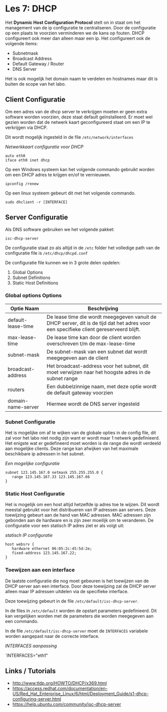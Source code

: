 # Les 7: DHCP

Het **Dynamic Host Configuration Protocol** stelt on in staat om het management
van de ip configuratie te centraliseren. Door de configuratie op een plaats te
voorzien verminderen we de kans op fouten. DHCP configureert ook meer dan
alleen maar een ip. Het configureert ook de volgende items:
* Subnetmask
* Broadcast Address
* Default Gateway / Router
* DNS Server


Het is ook mogelijk het domain naam te verdelen en hostnames maar dit is buiten
de scope van het labo.


## Client Configuratie
Om een adres van de dhcp server te verkrijgen moeten er geen extra software
worden voorzien, deze staat default geïnstalleerd. Er moet wel gezien worden
dat de netwerk kaart geconfigureerd staat om een IP te verkrijgen via DHCP.

Dit wordt mogelijk ingesteld in de file `/etc/network/interfaces`

*Netwerkkaart configuratie voor DHCP*

```
auto eth0
iface eth0 inet dhcp
```

Op een Windows systeem kan het volgende commando gebruikt worden om een DHCP
adres te krijgen en/of te vernieuwen.

`ipconfig /renew`

Op een linux systeem gebeurt dit met het volgende commando.

`sudo dhclient -r [INTERFACE]`

## Server Configuratie

Als DNS software gebruiken we het volgende pakket:

`isc-dhcp-server`

De configuratie staat zo als altijd in de `/etc` folder het volledige path van de configuratie file is `/etc/dhcp/dhcpd.conf`


De configuratie file kunnen we in 3 grote delen opdelen:
1. Global Options
2. Subnet Definitions
3. Static Host Definitions

### Global options Options

|Optie Naam         |Beschrijving               |
|--                 |--                         |
|default-lease-time |De lease time die wordt meegegeven vanuit de DHCP server, dit is de tijd dat het adres voor een specifieke client gereserveerd blijft. |    
|max-lease-time     |De lease time kan door de client worden overschreven t/m de max-lease-time                                                             |
|subnet-mask        |De subnet-mask van een subnet dat wordt meegegeven aan de client                                                                       |
|broadcast-address  |Het broadcast-address voor het subnet, dit moet verwijzen naar het hoogste adres in de subnet range                                    |
|routers            |Een dubbelzinnige naam, met deze optie wordt de default gateway voorzien                                                               |
|domain-name-server |Hiermee wordt de DNS server ingesteld                                                                                                  |

### Subnet Configuratie

Het is mogelijke om af te wijken van de globale opties in de config file, dit
zal voor het labo niet nodig zijn want er wordt maar 1 netwerk gedefinieerd. 
Het enigste wat er gedefineerd moet worden is de range die wordt verdeeld aan
mogelijke clients. Deze range kan afwijken van het maximale beschikbare ip
adressen in het subnet.


*Een mogelijke configuratie*
```
subnet 123.145.167.0 netmask 255.255.255.0 {
   range 123.145.167.33 123.145.167.66
}
```

### Static Host Configuratie
Het is mogelijk om een host altijd hetzelfde ip adres toe te wijzen. Dit wordt
meestal gebruikt voor het distribueren van IP adressen aan servers. Deze
toewijzing gebeurt aan de hand van MAC adressen. MAC adressen zijn gebonden aan
de hardware en is zijn zeer moeilijk om te veranderen. De configuratie voor een
statisch IP adres ziet er als volgt uit:

*statisch IP configuratie*

```
host websrv {
   hardware ethernet 06:05:2c:45:5d:2e;
   fixed-address 123.145.167.22;
}
```

### Toewijzen aan een interface

De laatste configuratie die nog moet gebeuren is het toewijzen van de DHCP
server aan een interface. Door deze toewijzing zal de DHCP server alleen maar
IP adressen uitdelen via de specifieke interface.

Deze toewijzing gebeurt in de file `/etc/default/isc-dhcp-server`.

In de files in `/etc/default`  worden de opstart parameters gedefinieerd. Dit
kan vergelijken worden met de parameters die worden meegegeven aan een
commando. 

In de file `/etc/default/isc-dhcp-server` moet de `INTERFACES` variabele worden
aangepast naar de correcte interface.  

*INTERFACES aanpassing*

`INTERFACES="eth1"

## Links / Tutorials
* http://www.tldp.org/HOWTO/DHCP/x369.html
* https://access.redhat.com/documentation/en-US/Red_Hat_Enterprise_Linux/6/html/Deployment_Guide/s1-dhcp-configuring-server.html
* https://help.ubuntu.com/community/isc-dhcp-server
